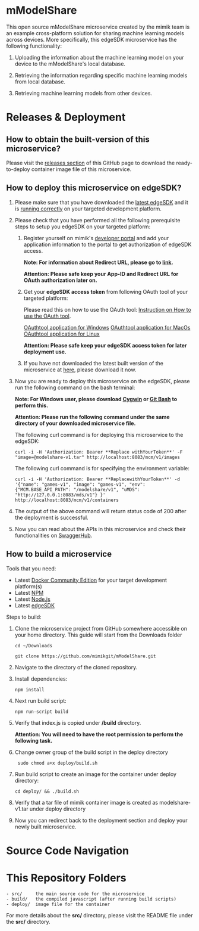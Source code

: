 # mModelShare

This open source mModelShare microservice created by the mimik team is an example cross-platform solution for sharing machine learning models across devices. More specifically, this edgeSDK microservice has the following functionality:

1. Uploading the information about the machine learning model on your device to the mModelShare's local database.

2. Retrieving the information regarding specific machine learning models from local database.

3. Retrieving machine learning models from other devices.

# Releases & Deployment

## How to obtain the built-version of this microservice?

Please visit the [releases section](https://github.com/mimikgit/mModelShare/releases) of this GitHub page to download the ready-to-deploy container image file of this microservice.

## How to deploy this microservice on edgeSDK?

1. Please make sure that you have downloaded the [latest edgeSDK](https://github.com/mimikgit/edgeSDK/releases) and it is [running correctly](https://github.com/mimikgit/edgeSDK/wiki/Installation-Guide) on your targeted development platform.

2. Please check that you have performed all the following prerequisite steps to setup you edgeSDK on your targeted platform:

    1) Register yourself on mimik's [developer portal](https://developers.mimik360.com/docs/1.2.0/getting-started/creating-a-developer-account.html) and add your application information to the portal to get authorization of edgeSDK access.
    
        **Note: For information about Redirect URL, please go to [link](https://developer.okta.com/blog/2018/04/10/oauth-authorization-code-grant-type).**
        
        **Attention: Please safe keep your App-ID and Redirect URL for OAuth authorization later on.**
    
    2) Get your **edgeSDK access token** from following OAuth tool of your targeted platform:
    
        Please read this on how to use the OAuth tool: [Instruction on How to use the OAuth tool](https://github.com/mimikgit/edgeSDK/tree/master/tools/oauthtool).
        
        [OAuthtool application for Windows](https://github.com/mimikgit/oauthtool/releases/download/v1.1.0/mimik.OAuth.tool.Setup.1.1.0.exe)
        [OAuthtool application for MacOs](https://github.com/mimikgit/oauthtool/releases/download/v1.1.0/mimik.OAuth.tool-1.1.0.dmg)
        [OAuthtool application for Linux](https://github.com/mimikgit/oauthtool/releases/download/v1.1.0/mimik-oauth-tool-1.1.0-x86_64.AppImage)
        
        **Attention: Please safe keep your edgeSDK access token for later deployment use.**
        
    3) If you have not downloaded the latest built version of the microservice at [here](https://github.com/mimikgit/mModelShare/releases), please download it now.
3) Now you are ready to deploy this microservice on the edgeSDK, please run the following command on the bash terminal:

    **Note: For Windows user, please download [Cygwin](https://cygwin.com/install.html) or [Git Bash](https://git-scm.com/downloads) to perform this.**
    
    **Attention: Please run the following command under the same directory of your downloaded microservice file.**

    The following curl command is for deploying this microservice to the edgeSDK:

    ```curl -i -H 'Authorization: Bearer **Replace withYourToken**' -F "image=@modelshare-v1.tar" http://localhost:8083/mcm/v1/images```

    The following curl command is for specifying the environment variable:

    ```curl -i -H 'Authorization: Bearer **ReplacewithYourToken**' -d '{"name": "games-v1", "image": "games-v1", "env": {"MCM.BASE_API_PATH": "/modelshare/v1", "uMDS": "http://127.0.0.1:8083/mds/v1"} }' http://localhost:8083/mcm/v1/containers```

4) The output of the above command will return status code of 200 after the deployment is successful.

5) Now you can read about the APIs in this microservice and check their functionalities on [SwaggerHub](https://app.swaggerhub.com/apis/mimik/mModelShare/1.0.0).

## How to build a microservice

Tools that you need:
* Latest [Docker Community Edition](https://www.docker.com/community-edition#/download]) for your target development platform(s)
* Latest [NPM](https://www.npmjs.com/)
* Latest [Node.js](https://nodejs.org/en/)
* Latest [edgeSDK](https://github.com/mimikgit/edgeSDK/releases)

Steps to build:

1. Clone the microservice project from GitHub somewhere accessible on your home directory. This guide will start from the Downloads folder

    ```cd ~/Downloads```

    ```git clone https://github.com/mimikgit/mModelShare.git```

2. Navigate to the directory of the cloned repository.

2. Install dependencies:

    ```npm install```

3. Next run build script:

    ```npm run-script build```

4. Verify that index.js is copied under **/build** directory.

    **Attention: You will need to have the root permission to perform the following task.**

5. Change owner group of the build script in the deploy directory

    ``` sudo chmod a+x deploy/build.sh```

6. Run build script to create an image for the container under deploy directory: 

    ```cd deploy/ && ./build.sh```

7. Verify that a tar file of mimik container image is created as modelshare-v1.tar under deploy directory

8. Now you can redirect back to the deployment section and deploy your newly built microservice.

# Source Code Navigation

# This Repository Folders

    - src/     the main source code for the microservice
    - build/   the compiled javascript (after running build scripts)
    - deploy/  image file for the container

For more details about the **src/** directory, please visit the README file under the **src/** directory.

